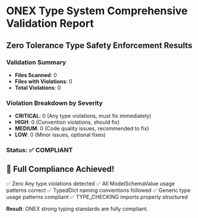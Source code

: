 # ONEX Type System Comprehensive Validation Report
## Zero Tolerance Type Safety Enforcement Results

### Validation Summary
- **Files Scanned**: 0
- **Files with Violations**: 0
- **Total Violations**: 0

### Violation Breakdown by Severity
- **CRITICAL**: 0 (Any type violations, must fix immediately)
- **HIGH**: 0 (Convention violations, should fix)
- **MEDIUM**: 0 (Code quality issues, recommended to fix)
- **LOW**: 0 (Minor issues, optional fixes)

### **Status**: ✅ COMPLIANT

## 🎉 Full Compliance Achieved!

✅ Zero Any type violations detected
✅ All ModelSchemaValue usage patterns correct
✅ TypedDict naming conventions followed
✅ Generic type usage patterns compliant
✅ TYPE_CHECKING imports properly structured

**Result**: ONEX strong typing standards are fully compliant.
